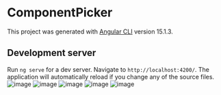 # ComponentPicker

This project was generated with [Angular CLI](https://github.com/angular/angular-cli) version 15.1.3.

## Development server

Run `ng serve` for a dev server. Navigate to `http://localhost:4200/`. The application will automatically reload if you change any of the source files.
![image](https://user-images.githubusercontent.com/16580026/215471817-d71ffee5-bfad-4248-8cc8-0d4d109a29ca.png)
![image](https://user-images.githubusercontent.com/16580026/215471880-e34d1f40-6527-4956-b53f-95ec5923e36f.png)
![image](https://user-images.githubusercontent.com/16580026/215471960-ec140ab4-08af-4a3c-85db-12c7ad039df4.png)
![image](https://user-images.githubusercontent.com/16580026/215472036-6d0fbc70-01be-49ef-a45c-a12c33a5c9c3.png)
![image](https://user-images.githubusercontent.com/16580026/215472083-d81f9b6c-4df0-4400-be58-110fed474b14.png)

